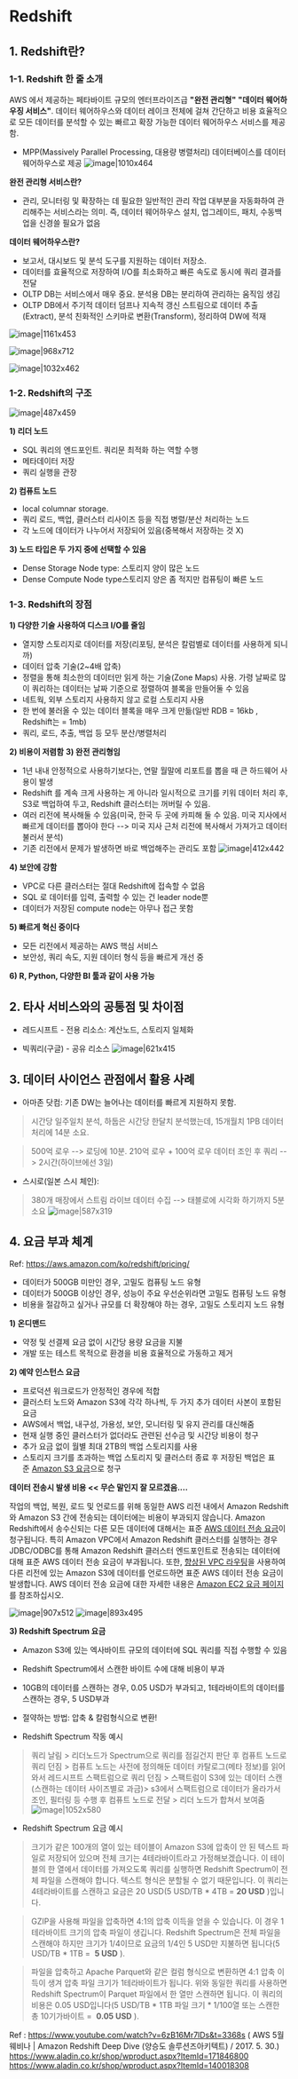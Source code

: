 # Redshift

## 1. Redshift란? 
### 1-1. Redshift 한 줄 소개
AWS 에서 제공하는 페타바이트 규모의 엔터프라이즈급 **"완전 관리형"** **"데이터 웨어하우징 서비스"**. 데이터 웨어하우스와 데이터 레이크 전체에 걸쳐 간단하고 비용 효율적으로 모든 데이터를 분석할 수 있는 빠르고 확장 가능한 데이터 웨어하우스 서비스를 제공함. 
- MPP(Massively Parallel Processing, 대용량 병렬처리) 데이터베이스를 데이터웨어하우스로 제공
![image|1010x464](upload://nXBZhAQHhHWPvV5RztS0svrX3Oe.jpeg) 

**완전 관리형 서비스란?**
-  관리, 모니터링 및 확장하는 데 필요한 일반적인 관리 작업 대부분을 자동화하여 관리해주는 서비스라는 의미. 즉, 데이터 웨어하우스 설치, 업그레이드, 패치, 수동백업을 신경쓸 필요가 없음
 
**데이터 웨어하우스란?**
- 보고서, 대시보드 및 분석 도구를 지원하는 데이터 저장소.
- 데이터를 효율적으로 저장하여 I/O를 최소화하고 빠른 속도로 동시에 쿼리 결과를 전달
- OLTP DB는  서비스에서 매우 중요. 분석용 DB는 분리하여 관리하는 움직임 생김 
- OLTP DB에서 주기적 데이터 덤프나 지속적 갱신 스트림으로 데이터 추출(Extract), 분석 친화적인 스키마로 변환(Transform), 정리하여 DW에 적재

![image|1161x453](upload://mktztMEX5WCVLCExVAQ35nSshpE.jpeg) 

![image|968x712](upload://vWqy769bOkBVt35Res7k7Isa8k6.jpeg) 



![image|1032x462](upload://vij3vOXRL8Ry9hj1Ep6igZWsOLT.jpeg) 



### 1-2. Redshift의 구조
![image|487x459](upload://hr0BexORnG3Q6ZRS9NFi25PEY6E.png) 

**1) 리더 노드**
- SQL 쿼리의 엔드포인트. 쿼리문 최적화 하는 역할 수행
- 메타데이터 저장
- 쿼리 실행을 관장

**2) 컴퓨트 노드**
- local columnar storage.
- 쿼리 로드, 백업, 클러스터 리사이즈 등을 직접 병렬/분산 처리하는 노드
- 각 노드에 데이터가 나누어서 저장되어 있음(중복해서 저장하는 것 X)

**3) 노드 타입은 두 가지 중에 선택할 수 있음**
- Dense Storage Node type: 스토리지 양이 많은 노드
- Dense Compute Node type스토리지 양은 좀 적지만 컴퓨팅이 빠른 노드


### 1-3. Redshift의 장점
**1) 다양한 기술 사용하여 디스크 I/O를 줄임**
- 열지향 스토리지로 데이터를 저장(리포팅, 분석은 칼럼별로 데이터를 사용하게 되니까)
- 데이터 압축 기술(2~4배 압축)
- 정렬을 통해 최소한의 데이터만 읽게 하는 기술(Zone Maps) 사용. 가령 날짜로 많이 쿼리하는 데이터는 날짜 기준으로 정렬하여 블록을 만들어둘 수 있음
- 네트웍, 외부 스토리지 사용하지 않고 로컬 스토리지 사용
- 한 번에 불러올 수 있는 데이터 블록을 매우 크게 만듦(일반 RDB = 16kb , Redshift는 = 1mb) 
- 쿼리, 로드, 추출, 백업 등 모두 분산/병렬처리

**2) 비용이 저렴함**
**3) 완전 관리형임**
- 1년 내내 안정적으로 사용하기보다는, 연말 월말에 리포트를 뽑을 때 큰 하드웨어 사용이 발생
- Redshift 를 계속 크게 사용하는 게 아니라  일시적으로 크기를 키워 데이터 처리 후, S3로 백업하여 두고,  Redshift 클러스터는 꺼버릴 수 있음. 
- 여러 리전에 복사해둘 수 있음(미국, 한국 두 곳에 카피해 둘 수 있음. 미국 지사에서 빠르게 데이터를 뽑아야 한다 --> 미국 지사 근처 리전에 복사해서 가져가고 데이터 불러서 분석)
- 기존 리전에서 문제가 발생하면 바로 백업해주는 관리도 포함
![image|412x442](upload://9gtMZAVjQsovHcQKHCwuo3AaQpm.png) 

**4) 보안에 강함**
- VPC로 다른 클러스터는 절대 Redshift에 접속할 수 없음
- SQL 로 데이터를 입력, 출력할 수 있는 건 leader node뿐
- 데이터가 저장된 compute node는 아무나 접근 못함

**5) 빠르게 혁신 중이다**
- 모든 리전에서 제공하는 AWS 핵심 서비스
- 보안성, 쿼리 속도, 지원 데이터 형식 등을 빠르게 개선 중

**6) R, Python, 다양한 BI 툴과 같이 사용 가능**


## 2. 타사 서비스와의 공통점 및 차이점
- 레드시프트 - 전용 리소스: 계산노드, 스토리지 일체화

- 빅쿼리(구글) - 공유 리소스
![image|621x415](upload://wG5ks2mHEecf4svUprCuzWSXRWH.jpeg) 

## 3. 데이터 사이언스 관점에서 활용 사례
- 아마존 닷컴: 기존 DW는 늘어나는 데이터를 빠르게 지원하지 못함. 
>시간당 일주일치 분석, 하둡은 시간당 한달치 분석했는데, 15개월치 1PB 데이터 처리에 14분 소요.

> 500억 로우 --> 로딩에 10분. 
210억 로우 + 100억 로우 데이터 조인 후 쿼리 --> 2시간(하이브에선 3일)

- 스시로(일본 스시 체인):
> 380개 매장에서 스트림 라이브 데이터 수집 --> 태블로에 시각화 하기까지 5분 소요
![image|587x319](upload://3CUCVB0B8PsU90RQXcYCdhVGYtM.png) 



## 4. 요금 부과 체계
Ref: https://aws.amazon.com/ko/redshift/pricing/
- 데이터가 500GB 미만인 경우, 고밀도 컴퓨팅 노드 유형
- 데이터가 500GB 이상인 경우, 성능이 주요 우선순위라면 고밀도 컴퓨팅 노드 유형
- 비용을 절감하고 싶거나 규모를 더 확장해야 하는 경우, 고밀도 스토리지 노드 유형

**1) 온디맨드**
- 약정 및 선결제 요금 없이 시간당 용량 요금을 지불
- 개발 또는 테스트 목적으로 환경을 비용 효율적으로 가동하고 제거

**2) 예약 인스턴스 요금**
- 프로덕션 워크로드가 안정적인 경우에 적합
- 클러스터 노드와 Amazon S3에 각각 하나씩, 두 가지 추가 데이터 사본이 포함된 요금
- AWS에서 백업, 내구성, 가용성, 보안, 모니터링 및 유지 관리를 대신해줌
- 현재 실행 중인 클러스터가 없더라도 관련된 선수금 및 시간당 비용이 청구
- 추가 요금 없이 월별 최대 2TB의 백업 스토리지를 사용
- 스토리지 크기를 초과하는 백업 스토리지 및 클러스터 종료 후 저장된 백업은 표준 [Amazon S3 요금](https://aws.amazon.com/s3/pricing/)으로 청구


**데이터 전송시 발생 비용 << 무슨 말인지 잘 모르겠음....**

작업의 백업, 복원, 로드 및 언로드를 위해 동일한 AWS 리전 내에서 Amazon Redshift와 Amazon S3 간에 전송되는 데이터에는 비용이 부과되지 않습니다. Amazon Redshift에서 송수신되는 다른 모든 데이터에 대해서는 표준 [AWS 데이터 전송 요금](https://aws.amazon.com/ec2/pricing/)이 청구됩니다. 특히 Amazon VPC에서 Amazon Redshift 클러스터를 실행하는 경우 JDBC/ODBC를 통해 Amazon Redshift 클러스터 엔드포인트로 전송되는 데이터에 대해 표준 AWS 데이터 전송 요금이 부과됩니다. 또한, [향상된 VPC 라우팅](https://docs.aws.amazon.com/redshift/latest/mgmt/enhanced-vpc-routing.html)을 사용하여 다른 리전에 있는 Amazon S3에 데이터를 언로드하면 표준 AWS 데이터 전송 요금이 발생합니다. AWS 데이터 전송 요금에 대한 자세한 내용은 [Amazon EC2 요금 페이지](https://aws.amazon.com/ec2/pricing/)를 참조하십시오.

![image|907x512](upload://NMdiU2yNPN2p8ceqRs4nwt6Vig.png) 
![image|893x495](upload://qYXenPlNoFQ0hGM11EBvGyW83ag.png) 



**3) Redshift Spectrum 요금**
- Amazon S3에 있는 엑사바이트 규모의 데이터에 SQL 쿼리를 직접 수행할 수 있음 
-  Redshift Spectrum에서 스캔한 바이트 수에 대해 비용이 부과
-  10GB의 데이터를 스캔하는 경우, 0.05 USD가 부과되고, 1테라바이트의 데이터를 스캔하는 경우, 5 USD부과
- 절약하는 방법: 압축 & 칼럼형식으로 변환!

- Redshift Spectrum  작동 예시
> 쿼리 날림 > 리더노드가 Spectrum으로 쿼리를 점길건지 판단 후 컴퓨트 노드로 쿼리 던짐 > 컴퓨트 노드는 사전에 정의해둔 데이터 카탈로그(메타 정보)를 읽어와서 레드시프트 스팩트럼으로 쿼리 던짐 > 스팩트럼이 S3에 있는 데이터 스캔 (스캔하는 데이터 사이즈별로 과금)>  s3에서 스팩트럼으로 데이터가 올라가서 조인, 필터링 등 수행 후 컴퓨트 노드로 전달 > 리더 노드가 합쳐서 보여줌
![image|1052x580](upload://kXeyPfIpn79wjNrZuMSDPVjyd6d.jpeg) 


- Redshift Spectrum 요금 예시
> 크기가 같은 100개의 열이 있는 테이블이 Amazon S3에 압축이 안 된 텍스트 파일로 저장되어 있으며 전체 크기는 4테라바이트라고 가정해보겠습니다. 이 테이블의 한 열에서 데이터를 가져오도록 쿼리를 실행하면 Redshift Spectrum이 전체 파일을 스캔해야 합니다. 텍스트 형식은 분할될 수 없기 때문입니다. 이 쿼리는 4테라바이트를 스캔하고 요금은 20 USD(5 USD/TB * 4TB = **20 USD** )입니다.

> GZIP을 사용해 파일을 압축하면 4:1의 압축 이득을 얻을 수 있습니다. 이 경우 1테라바이트 크기의 압축 파일이 생깁니다. Redshift Spectrum은 전체 파일을 스캔해야 하지만 크기가 1/4이므로 요금의 1/4인 5 USD만 지불하면 됩니다(5 USD/TB * 1TB =  **5 USD** ).

> 파일을 압축하고 Apache Parquet와 같은 컬럼 형식으로 변환하면 4:1 압축 이득이 생겨 압축 파일 크기가 1테라바이트가 됩니다. 위와 동일한 쿼리를 사용하면 Redshift Spectrum이 Parquet 파일에서 한 열만 스캔하면 됩니다. 이 쿼리의 비용은 0.05 USD입니다(5 USD/TB * 1TB 파일 크기 * 1/100열 또는 스캔한 총 10기가바이트 =  **0.05 USD** ).


Ref : 
https://www.youtube.com/watch?v=6zB16Mr7lDs&t=3368s ( AWS 5월 웨비나 | Amazon Redshift Deep Dive (양승도 솔루션즈아키텍트)  / 2017. 5. 30.)
https://www.aladin.co.kr/shop/wproduct.aspx?ItemId=171846800
https://www.aladin.co.kr/shop/wproduct.aspx?ItemId=140018308
